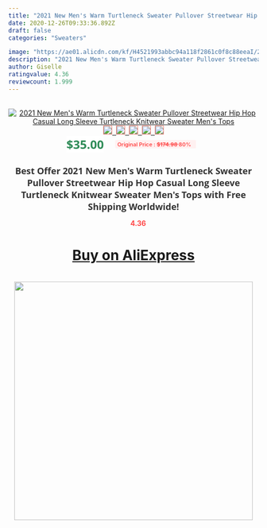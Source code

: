 ```yaml
---
title: "2021 New Men's Warm Turtleneck Sweater Pullover Streetwear Hip Hop Casual Long Sleeve Turtleneck Knitwear Sweater Men's Tops"
date: 2020-12-26T09:33:36.892Z
draft: false
categories: "Sweaters"

image: "https://ae01.alicdn.com/kf/H4521993abbc94a118f2861c0f8c88eeaI/2021-New-Men-s-Warm-Turtleneck-Sweater-Pullover-Streetwear-Hip-Hop-Casual-Long-Sleeve-Turtleneck-Knitwear.jpg"
description: "2021 New Men's Warm Turtleneck Sweater Pullover Streetwear Hip Hop Casual Long Sleeve Turtleneck Knitwear Sweater Men's Tops"
author: Giselle
ratingvalue: 4.36
reviewcount: 1.999
---
```

<br>
<div style="text-align: center;">
<a href="https://s.click.aliexpress.com/e/_9JAR3P" target="_blank" rel="nofollow noopener noreferrer"><img alt="2021 New Men's Warm Turtleneck Sweater Pullover Streetwear Hip Hop Casual Long Sleeve Turtleneck Knitwear Sweater Men's Tops" class="magnifier-image" src="https://ae01.alicdn.com/kf/H4521993abbc94a118f2861c0f8c88eeaI/2021-New-Men-s-Warm-Turtleneck-Sweater-Pullover-Streetwear-Hip-Hop-Casual-Long-Sleeve-Turtleneck-Knitwear.jpg_640x640.jpg">
<br>
<img style="border:1px solid salmon" src="https://ae01.alicdn.com/kf/H4521993abbc94a118f2861c0f8c88eeaI/2021-New-Men-s-Warm-Turtleneck-Sweater-Pullover-Streetwear-Hip-Hop-Casual-Long-Sleeve-Turtleneck-Knitwear.jpg_120x120.jpg">&nbsp;&nbsp;<img style="border:1px solid salmon" src="https://ae01.alicdn.com/kf/H11e2ed4842df46469ef3befc4f728fdeN/2021-New-Men-s-Warm-Turtleneck-Sweater-Pullover-Streetwear-Hip-Hop-Casual-Long-Sleeve-Turtleneck-Knitwear.jpg_120x120.jpg">&nbsp;&nbsp;<img style="border:1px solid salmon" src="https://ae01.alicdn.com/kf/Heff0ea943ddf49b7bfc56784ca623f4cA/2021-New-Men-s-Warm-Turtleneck-Sweater-Pullover-Streetwear-Hip-Hop-Casual-Long-Sleeve-Turtleneck-Knitwear.jpg_120x120.jpg">&nbsp;&nbsp;<img style="border:1px solid salmon" src="https://ae01.alicdn.com/kf/Hfb5a8754fa6b4fc1ab379408afb7607fY/2021-New-Men-s-Warm-Turtleneck-Sweater-Pullover-Streetwear-Hip-Hop-Casual-Long-Sleeve-Turtleneck-Knitwear.jpg_120x120.jpg">&nbsp;&nbsp;<img style="border:1px solid salmon" src="https://ae01.alicdn.com/kf/H1862407bd4ed444d968c31a018cf7ac0b/2021-New-Men-s-Warm-Turtleneck-Sweater-Pullover-Streetwear-Hip-Hop-Casual-Long-Sleeve-Turtleneck-Knitwear.jpg_120x120.jpg"></a></div><br0>
<div style="text-align: center;"><span style="background-color: white; border: 0px; box-sizing: border-box; color: seagreen; display: inline-block; font-family: &quot;open sans&quot; , &quot;arial&quot; , &quot;helvetica&quot; , sans-serif , &quot;heiti&quot;; font-size: 24px; font-stretch: inherit; font-weight: 700; line-height: inherit; margin: 0px 10px 0px 0px; padding: 0px; vertical-align: middle;">$35.00 </span>
<span style="background: rgb(255 , 241 , 241); border-radius: 3px; border: 0px; box-sizing: border-box; color: #ff4747; display: inline-block; font-family: inherit; font-size: 12px; font-stretch: inherit; font-style: inherit; font-variant: inherit; font-weight: 600; line-height: inherit; margin: 0px; padding: 2px 5px; transform: scale(0.9); vertical-align: middle;">Original Price : <b style="text-decoration: line-through;">$174.98 </b> 80%&nbsp;&nbsp;</span></div>
<h1 style="color: #333333; display: inline-block; font-family: &quot;open sans&quot; , &quot;arial&quot; , &quot;helvetica&quot; , sans-serif , &quot;heiti&quot;; font-size: 18px; font-stretch: inherit; font-weight: 700; text-align: center;">Best Offer 2021 New Men's Warm Turtleneck Sweater Pullover Streetwear Hip Hop Casual Long Sleeve Turtleneck Knitwear Sweater Men's Tops with Free Shipping Worldwide!</h1>
<div style="color: #ff4747; text-align: center;">
<img src="https://4.bp.blogspot.com/-M0ZcTcb-5uY/XleCXlxnR4I/AAAAAAAAAEc/OrjgMkXV1oMQFaCRZj5HQwOCBcu3w1FegCPcBGAYYCw/s1600/star.png" style="height: 15px;">&nbsp;<b>4.36</b></div>
<div class="button_cont" align="center"><a class="buynow_a" href="https://s.click.aliexpress.com/e/_9JAR3P" target="_blank" rel="nofollow noopener noreferrer"><H1>Buy on AliExpress</H1></a></div><br>
<div class="separator" style="clear: both; text-align: center;">
<img src="https://lh3.googleusercontent.com/-pTy5HemUv9M/XlePHvY0dAI/AAAAAAAAAE4/0nX5iRUoIWY8eMW9Dpxeirr157OZliDIgCLcBGAsYHQ/s1600/badge.gif" width="480">
</div>
